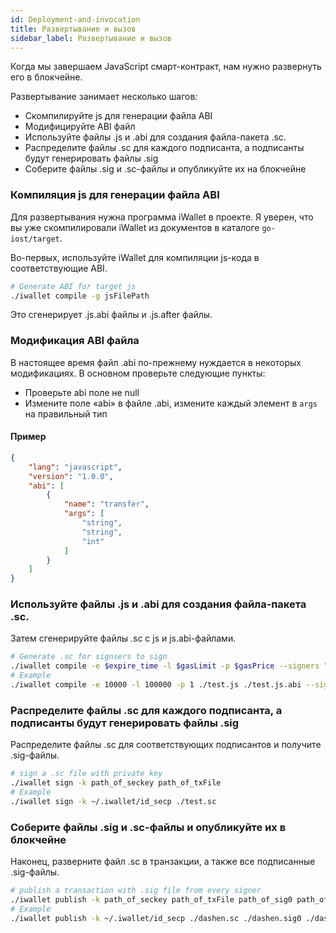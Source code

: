 ```yaml
---
id: Deployment-and-invocation
title: Развертывание и вызов
sidebar_label: Развертывание и вызов
---
```


Когда мы завершаем JavaScript смарт-контракт, нам нужно развернуть его в блокчейне.

Развертывание занимает несколько шагов:

- Скомпилируйте js для генерации файла ABI
- Модифицируйте ABI файл
- Используйте файлы .js и .abi для создания файла-пакета .sc.
- Распределите файлы .sc для каждого подписанта, а подписанты будут генерировать файлы .sig
- Соберите файлы .sig и .sc-файлы и опубликуйте их на блокчейне

### Компиляция js для генерации файла ABI

Для развертывания нужна программа iWallet в проекте. Я уверен, что вы уже скомпилировали iWallet из документов в каталоге `go-iost/target`.

Во-первых, используйте iWallet для компиляции js-кода в соответствующие ABI.

```bash
# Generate ABI for target js
./iwallet compile -g jsFilePath
```

Это сгенерирует .js.abi файлы и .js.after файлы.

### Модификация ABI файла
В настоящее время файл .abi по-прежнему нуждается в некоторых модификациях. В основном проверьте следующие пункты:

- Проверьте abi поле не null
- Измените поле «abi» в файле .abi, измените каждый элемент в `args` на правильный тип

#### Пример
```json
{
    "lang": "javascript",
    "version": "1.0.0",
    "abi": [
        {
            "name": "transfer",
            "args": [
                "string",
                "string",
                "int"
            ]
        }
    ]
}
```

### Используйте файлы .js и .abi для создания файла-пакета .sc.

Затем сгенерируйте файлы .sc с js и js.abi-файлами.

```bash
# Generate .sc for signsers to sign
./iwallet compile -e $expire_time -l $gasLimit -p $gasPrice --signers "ID0, ID1..."
# Example
./iwallet compile -e 10000 -l 100000 -p 1 ./test.js ./test.js.abi --signers "ID"
```

### Распределите файлы .sc для каждого подписанта, а подписанты будут генерировать файлы .sig

Распределите файлы .sc для соответствующих подписантов и получите .sig-файлы.

```bash
# sign a .sc file with private key
./iwallet sign -k path_of_seckey path_of_txFile
# Example
./iwallet sign -k ~/.iwallet/id_secp ./test.sc
```

### Соберите файлы .sig и .sc-файлы и опубликуйте их в блокчейне

Наконец, разверните файл .sc в транзакции, а также все подписанные .sig-файлы.

```bash
# publish a transaction with .sig file from every signer
./iwallet publish -k path_of_seckey path_of_txFile path_of_sig0 path_of_sig1 ...
# Example
./iwallet publish -k ~/.iwallet/id_secp ./dashen.sc ./dashen.sig0 ./dashen.sig1
```
